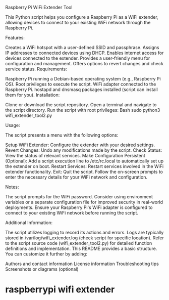 Raspberry Pi WiFi Extender Tool

This Python script helps you configure a Raspberry Pi as a WiFi extender, allowing devices to connect to your existing WiFi network through the Raspberry Pi.

Features:

Creates a WiFi hotspot with a user-defined SSID and passphrase.
Assigns IP addresses to connected devices using DHCP.
Enables internet access for devices connected to the extender.
Provides a user-friendly menu for configuration and management.
Offers options to revert changes and check service status.
Requirements:

Raspberry Pi running a Debian-based operating system (e.g., Raspberry Pi OS).
Root privileges to execute the script.
WiFi adapter connected to the Raspberry Pi.
hostapd and dnsmasq packages installed (script can install them for you).
Installation:

Clone or download the script repository.
Open a terminal and navigate to the script directory.
Run the script with root privileges:
Bash
sudo python3 wifi_extender_tool2.py

Usage:

The script presents a menu with the following options:

Setup WiFi Extender: Configure the extender with your desired settings.
Revert Changes: Undo any modifications made by the script.
Check Status: View the status of relevant services.
Make Configuration Persistent (Optional): Add a script execution line to /etc/rc.local to automatically set up the extender on boot.
Restart Services: Restart services involved in the WiFi extender functionality.
Exit: Quit the script.
Follow the on-screen prompts to enter the necessary details for your WiFi network and configuration.

Notes:

The script prompts for the WiFi password. Consider using environment variables or a separate configuration file for improved security in real-world deployments.
Ensure your Raspberry Pi's WiFi adapter is configured to connect to your existing WiFi network before running the script.

Additional Information:

The script utilizes logging to record its actions and errors. Logs are typically stored in /var/log/wifi_extender.log (check script for specific location).
Refer to the script source code (wifi_extender_tool2.py) for detailed function definitions and implementation.
This README provides a basic structure. You can customize it further by adding:

Authors and contact information
License information
Troubleshooting tips
Screenshots or diagrams (optional)

# raspberrypi wifi extender

